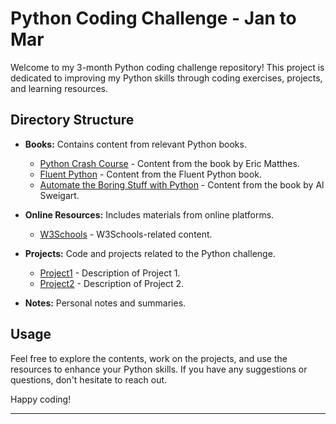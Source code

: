 # Python Coding Challenge - Jan to Mar

Welcome to my 3-month Python coding challenge repository! This project is dedicated to improving my Python skills through coding exercises, projects, and learning resources.

## Directory Structure

- **Books:** Contains content from relevant Python books.
  - [Python Crash Course](Books/PythonCrashCourse) - Content from the book by Eric Matthes.
  - [Fluent Python](Books/FluentPython) - Content from the Fluent Python book.
  - [Automate the Boring Stuff with Python](Books/AutomateBoringStuff) - Content from the book by Al Sweigart.

- **Online Resources:** Includes materials from online platforms.
  - [W3Schools](OnlineResources/W3Schools) - W3Schools-related content.

- **Projects:** Code and projects related to the Python challenge.
  - [Project1](Projects/Project1) - Description of Project 1.
  - [Project2](Projects/Project2) - Description of Project 2.

- **Notes:** Personal notes and summaries.

## Usage

Feel free to explore the contents, work on the projects, and use the resources to enhance your Python skills. If you have any suggestions or questions, don't hesitate to reach out.

Happy coding!

---
